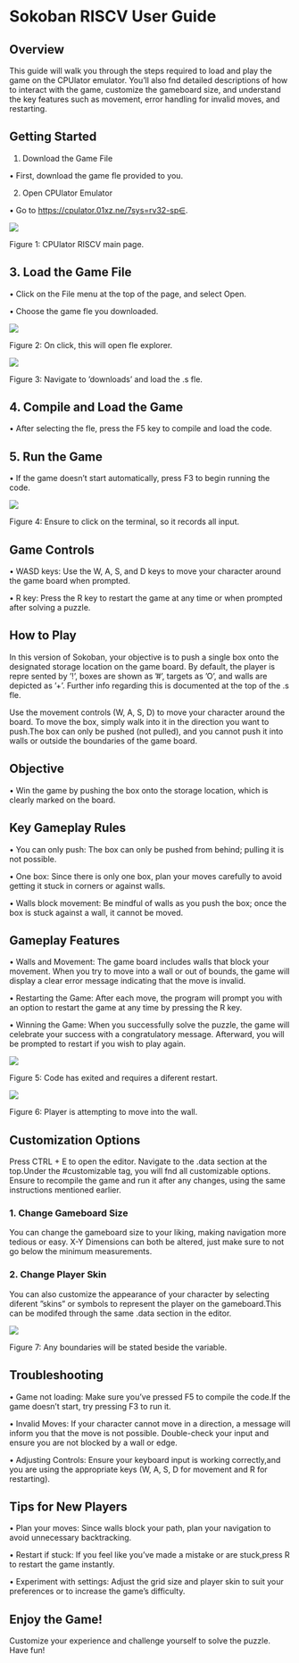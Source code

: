 # Sokoban RISCV User Guide
                                                                                                                                              

## Overview

This guide will walk you through the steps required to load and play the game on the CPUlator emulator. You’ll also fnd detailed descriptions of how to interact with the game, customize the gameboard size, and understand the key features such as movement, error handling for invalid moves, and restarting.

## Getting Started

1. Download the Game File

• First, download the game fle provided to you.

2. Open CPUlator Emulator

• Go to https://cpulator.01xz.ne/7sys=rv32-sp∈.


![](https://web-api.textin.com/ocr_image/external/18420e8f935239f2.jpg)

Figure 1: CPUlator RISCV main page.

## 3. Load the Game File

• Click on the File menu at the top of the page, and select Open.

• Choose the game fle you downloaded.


![](https://web-api.textin.com/ocr_image/external/cb366fc2dd14facf.jpg)

Figure 2: On click, this will open fle explorer.


![](https://web-api.textin.com/ocr_image/external/9190b930db2c1b19.jpg)

Figure 3: Navigate to ’downloads’ and load the .s fle.

## 4. Compile and Load the Game

• After selecting the fle, press the F5 key to compile and load the code.

## 5. Run the Game

• If the game doesn’t start automatically, press F3 to begin running the code.


![](https://web-api.textin.com/ocr_image/external/5b4b9a2de87c45a1.jpg)

Figure 4: Ensure to click on the terminal, so it records all input.

## Game Controls

• WASD keys: Use the W, A, S, and D keys to move your character around the game board when prompted.

• R key: Press the R key to restart the game at any time or when prompted after solving a puzzle.

## How to Play

In this version of Sokoban, your objective is to push a single box onto the designated storage location on the game board. By default, the player is repre sented by ’!’, boxes are shown as ’#’, targets as ’O’, and walls are depicted as ’+’. Further info regarding this is documented at the top of the .s fle.

Use the movement controls (W, A, S, D) to move your character around the board. To move the box, simply walk into it in the direction you want to push.The box can only be pushed (not pulled), and you cannot push it into walls or outside the boundaries of the game board.

## Objective

• Win the game by pushing the box onto the storage location, which is clearly marked on the board.

## Key Gameplay Rules

• You can only push: The box can only be pushed from behind; pulling it is not possible.

• One box: Since there is only one box, plan your moves carefully to avoid getting it stuck in corners or against walls.

• Walls block movement: Be mindful of walls as you push the box; once the box is stuck against a wall, it cannot be moved.

## Gameplay Features

• Walls and Movement: The game board includes walls that block your movement. When you try to move into a wall or out of bounds, the game will display a clear error message indicating that the move is invalid.

• Restarting the Game: After each move, the program will prompt you with an option to restart the game at any time by pressing the R key.

• Winning the Game: When you successfully solve the puzzle, the game will celebrate your success with a congratulatory message. Afterward, you will be prompted to restart if you wish to play again.


![](https://web-api.textin.com/ocr_image/external/d64273050dfd9477.jpg)

Figure 5: Code has exited and requires a diferent restart.


![](https://web-api.textin.com/ocr_image/external/fa59f14d61831ea2.jpg)

Figure 6: Player is attempting to move into the wall.

## Customization Options

Press CTRL + E to open the editor. Navigate to the .data section at the top.Under the #customizable tag, you will fnd all customizable options. Ensure to recompile the game and run it after any changes, using the same instructions mentioned earlier.

### 1. Change Gameboard Size

You can change the gameboard size to your liking, making navigation more tedious or easy. X-Y Dimensions can both be altered, just make sure to not go below the minimum measurements.

### 2. Change Player Skin

You can also customize the appearance of your character by selecting diferent ”skins” or symbols to represent the player on the gameboard.This can be modifed through the same .data section in the editor.


![](https://web-api.textin.com/ocr_image/external/0f1c33f8d24003a2.jpg)


Figure 7: Any boundaries will be stated beside the variable.

## Troubleshooting

• Game not loading: Make sure you’ve pressed F5 to compile the code.If the game doesn’t start, try pressing F3 to run it.

• Invalid Moves: If your character cannot move in a direction, a message will inform you that the move is not possible. Double-check your input and ensure you are not blocked by a wall or edge.

• Adjusting Controls: Ensure your keyboard input is working correctly,and you are using the appropriate keys (W, A, S, D for movement and R for restarting).

## Tips for New Players

• Plan your moves: Since walls block your path, plan your navigation to avoid unnecessary backtracking.

• Restart if stuck: If you feel like you’ve made a mistake or are stuck,press R to restart the game instantly.

• Experiment with settings: Adjust the grid size and player skin to suit your preferences or to increase the game’s difficulty.

## Enjoy the Game!

Customize your experience and challenge yourself to solve the puzzle. Have fun!



